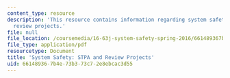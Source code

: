 ```yaml
---
content_type: resource
description: 'This resource contains information regarding system safety: STPA and
  review projects.'
file: null
file_location: /coursemedia/16-63j-system-safety-spring-2016/661489367b4e73b373c72e8ebcac3d55_MIT16_63JS16_LecNotes13.pdf
file_type: application/pdf
resourcetype: Document
title: 'System Safety: STPA and Review Projects'
uid: 66148936-7b4e-73b3-73c7-2e8ebcac3d55
---
```

